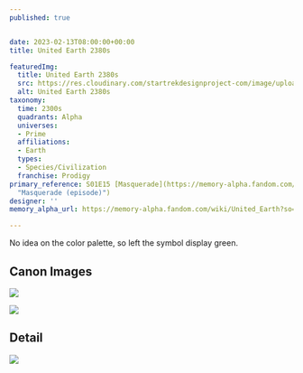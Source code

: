 ```yaml
---
published: true


date: 2023-02-13T08:00:00+00:00
title: United Earth 2380s

featuredImg:
  title: United Earth 2380s
  src: https://res.cloudinary.com/startrekdesignproject-com/image/upload/v1676345735/United-Earth-2380s.png
  alt: United Earth 2380s
taxonomy:
  time: 2300s
  quadrants: Alpha
  universes:
  - Prime
  affiliations:
  - Earth
  types:
  - Species/Civilization
  franchise: Prodigy
primary_reference: S01E15 [Masquerade](https://memory-alpha.fandom.com/wiki/Masquerade_(episode)
  "Masquerade (episode)")
designer: ''
memory_alpha_url: https://memory-alpha.fandom.com/wiki/United_Earth?so=search

---
```

No idea on the color palette, so left the symbol display green.

## Canon Images

![](https://res.cloudinary.com/startrekdesignproject-com/image/upload/v1676345734/Multispecies_PRO-1x18-2.jpg)

![](https://res.cloudinary.com/startrekdesignproject-com/image/upload/v1676345734/Multispecies_PRO-1x15-3.jpg)

## Detail

![](https://res.cloudinary.com/startrekdesignproject-com/image/upload/v1676345735/United-Earth-2380s-Detail.jpg)